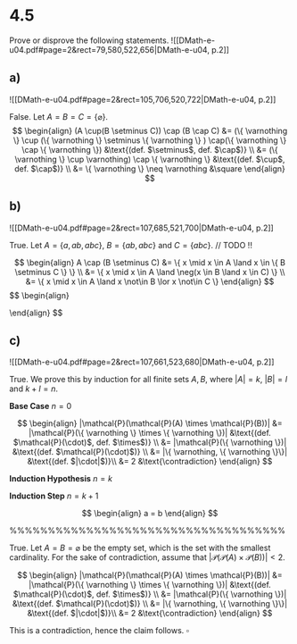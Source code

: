 
# 4.5
Prove or disprove the following statements.
![[DMath-e-u04.pdf#page=2&rect=79,580,522,656|DMath-e-u04, p.2]]

## a)
![[DMath-e-u04.pdf#page=2&rect=105,706,520,722|DMath-e-u04, p.2]]

False. Let $A=B=C=\{ \varnothing \}$.
$$
\begin{align}
(A \cup(B \setminus C)) \cap (B \cap C) &= (\{ \varnothing \} \cup (\{ \varnothing \} \setminus \{ \varnothing \} ) \cap(\{ \varnothing \} \cap \{ \varnothing \}) &\text{(def. $\setminus$, def. $\cap$)} \\
&= (\{ \varnothing \} \cup \varnothing) \cap \{ \varnothing \} &\text{(def. $\cup$, def. $\cap$)} \\
&= \{  \varnothing \} \neq \varnothing &\square
\end{align}
$$


## b)
![[DMath-e-u04.pdf#page=2&rect=107,685,521,700|DMath-e-u04, p.2]]

True. Let $A= \{ a, ab, abc \}$, $B=\{ ab, abc \}$ and $C=\{ abc \}$.
// TODO !!

$$
\begin{align}
A \cap (B \setminus C) &= \{ x \mid x \in A \land x \in \{ B \setminus C \} \} \\
&= \{ x \mid x \in A \land \neg(x \in B \land x \in C) \} \\
&= \{ x \mid x \in A \land x \not\in B \lor x \not\in C \}
\end{align}
$$
$$
\begin{align}

\end{align}
$$

## c)
![[DMath-e-u04.pdf#page=2&rect=107,661,523,680|DMath-e-u04, p.2]]

True. We prove this by induction for all finite sets $A, B$, where $|A|=k$, $|B|=l$ and $k+l=n$.

**Base Case**
$n=0$

$$
\begin{align}
|\mathcal{P}(\mathcal{P}(A) \times \mathcal{P}(B))| &= |\mathcal{P}(\{ \varnothing \} \times \{ \varnothing \})| &\text{(def. $\mathcal{P}(\cdot)$, def. $\times$)} \\
&= |\mathcal{P}(\{ \varnothing \})| &\text{(def. $\mathcal{P}(\cdot)$)} \\
&= |\{ \varnothing, \{ \varnothing \}\}| &\text{(def. $|\cdot|$)}\\
&= 2 &\text{\contradiction}
\end{align}
$$




**Induction Hypothesis**
$n=k$


**Induction Step**
$n=k+1$

$$
\begin{align}
a = b
\end{align}
$$


%%%%%%%%%%%%%%%%%%%%%%%%%%%%%%%%%%%%

True. Let $A=B=\varnothing$ be the empty set, which is the set with the smallest cardinality. For the sake of contradiction, assume that $|\mathcal{P}(\mathcal{P}(A) \times \mathcal{P}(B))| < 2$.

$$
\begin{align}
|\mathcal{P}(\mathcal{P}(A) \times \mathcal{P}(B))| &= |\mathcal{P}(\{ \varnothing \} \times \{ \varnothing \})| &\text{(def. $\mathcal{P}(\cdot)$, def. $\times$)} \\
&= |\mathcal{P}(\{ \varnothing \})| &\text{(def. $\mathcal{P}(\cdot)$)} \\
&= |\{ \varnothing, \{ \varnothing \}\}| &\text{(def. $|\cdot|$)}\\
&= 2 &\text{\contradiction}
\end{align}
$$

This is a contradiction, hence the claim follows.
$\square$
